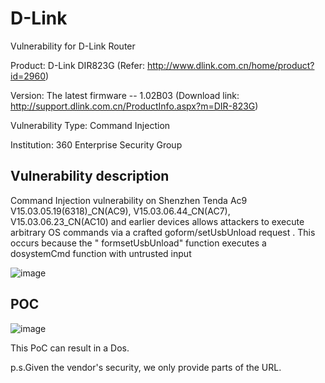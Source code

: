 # D-Link
Vulnerability for D-Link Router

Product: D-Link DIR823G  (Refer: http://www.dlink.com.cn/home/product?id=2960)

Version: The latest firmware -- 1.02B03 (Download link: http://support.dlink.com.cn/ProductInfo.aspx?m=DIR-823G)

Vulnerability Type: Command Injection

Institution: 360 Enterprise Security Group

Vulnerability description
-------------------------
Command Injection vulnerability on Shenzhen Tenda Ac9 V15.03.05.19(6318)_CN(AC9), V15.03.06.44_CN(AC7), V15.03.06.23_CN(AC10) and earlier devices allows attackers to execute arbitrary OS commands via a crafted goform/setUsbUnload request . This occurs because the " formsetUsbUnload" function executes a dosystemCmd function with untrusted input

![image](https://github.com/zsjevilhex/iot/blob/master/route/tenda/tenda-01/image.png)


POC
-------------------------

![image](https://github.com/zsjevilhex/iot/blob/master/route/tenda/tenda-01/poc.jpeg)

This PoC can result in a Dos. 


p.s.Given the vendor's security, we only provide parts of the URL.

